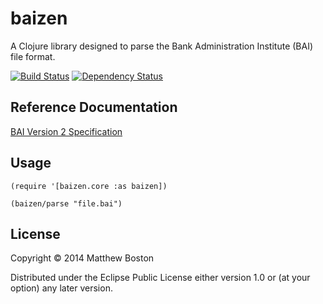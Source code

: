 # baizen

A Clojure library designed to parse the Bank Administration Institute (BAI) file format.

[![Build Status](https://travis-ci.org/bostonaholic/baizen.png?branch=master)](https://travis-ci.org/bostonaholic/baizen) [![Dependency Status](https://www.versioneye.com/user/projects/52e839b0ec1375a4ca000372/badge.png)](https://www.versioneye.com/user/projects/52e839b0ec1375a4ca000372)

## Reference Documentation

[BAI Version 2 Specification](http://www.bai.org/Libraries/Site-General-Downloads/Cash_Management_2005.sflb.ashx)

## Usage

```
(require '[baizen.core :as baizen])

(baizen/parse "file.bai")
```

## License

Copyright © 2014 Matthew Boston

Distributed under the Eclipse Public License either version 1.0 or (at
your option) any later version.
